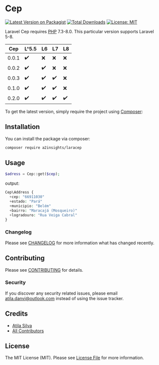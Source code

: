 # Cep 

[![Latest Version on Packagist](https://img.shields.io/packagist/v/atiladanvi/cep.svg?style=flat-square)](https://packagist.org/packages/atiladanvi/cep)
[![Total Downloads](https://img.shields.io/packagist/dt/atiladanvi/cep.svg?style=flat-square)](https://packagist.org/packages/atiladanvi/cep)
[![License: MIT](https://img.shields.io/badge/License-MIT-green.svg)](https://opensource.org/licenses/MIT)

Laravel Cep requires [PHP](https://php.net) 7.3-8.0. This particular version supports Laravel 5-8.

| Cep   |  L^5.5             | L6                 | L7                 | L8                 |
|-------|--------------------|--------------------|--------------------|--------------------|
| 0.0.1 |:heavy_check_mark:  | :x:                | :x:                | :x:                |
| 0.0.2 |:heavy_check_mark:  |:heavy_check_mark:  | :x:                | :x:                |
| 0.0.3 |:heavy_check_mark:  |:heavy_check_mark:  | :heavy_check_mark: | :x:                |
| 0.1.0 |:heavy_check_mark:  |:heavy_check_mark:  | :heavy_check_mark: | :x:                |
| 0.2.0 |:heavy_check_mark:  |:heavy_check_mark:  | :heavy_check_mark: | :heavy_check_mark: |

To get the latest version, simply require the project using [Composer](https://getcomposer.org):

## Installation

You can install the package via composer:

```bash
composer require a2insights/laracep
```

## Usage

```php
$adress = Cep::get($cep);
```
output:

```php
Cep\Address {
  +cep: "66911030"
  +estado: "Pará"
  +municipio: "Belém"
  +bairro: "Maracajá (Mosqueiro)"
  +logradouro: "Rua Veiga Cabral"
}
```

### Changelog

Please see [CHANGELOG](CHANGELOG.md) for more information what has changed recently.

## Contributing

Please see [CONTRIBUTING](CONTRIBUTING.md) for details.

### Security

If you discover any security related issues, please email atila.danvi@outlook.com instead of using the issue tracker.

## Credits

- [Atila Silva](https://github.com/Atiladanvi)
- [All Contributors](../../contributors)

## License

The MIT License (MIT). Please see [License File](LICENSE.md) for more information.
